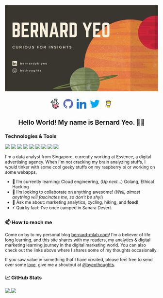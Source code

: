 # [![bernard yeo header](./assets/bernardyeo.png)](https://bernard-mlab.com)
<p align='center'>
<a href="https://bernard-mlab.com/"><img height="32" src="./assets/android-chrome-192x192.png?raw=true"></a>&nbsp;&nbsp;
<a href="https://github.com/bernard-mlab?tab=repositories"><img height="32" src="./assets/github.png?raw=true"></a>&nbsp;&nbsp;
<a href="https://www.linkedin.com/in/bernardyk-yeo/"><img height="32" src="./assets/linkedin.png?raw=true"></a>&nbsp;&nbsp;
<a href="https://twitter.com/byeothoughts"><img height="32" src="./assets/twitter.png?raw=true"></a>&nbsp;&nbsp;
<a href="https://www.buymeacoffee.com/bernard"><img height="32" src="./assets/buymeacoffee.png?raw=true"></a>
</p>

<h2 align="center">Hello World! My name is Bernard Yeo. 👋🏼 </h2>

<h3 align="left"> Technologies & Tools </h3>

![](https://img.shields.io/badge/OS-Linux-informational?style=flat&logo=linux&logoColor=white&color=00C7B7)
![](https://img.shields.io/badge/OS-Win10-informational?style=flat&logo=windows&logoColor=white&color=00C7B7)
![](https://img.shields.io/badge/Editor-VSCode-informational?style=flat&logo=visual-studio-code&logoColor=white&color=00C7B7)
![](https://img.shields.io/badge/Code-Python-informational?style=flat&logo=python&logoColor=white&color=00C7B7)
![](https://img.shields.io/badge/Code-Golang-informational?style=flat&logo=go&logoColor=white&color=00C7B7)
![](https://img.shields.io/badge/Shell-Bash-informational?style=flat&logo=gnu-bash&logoColor=white&color=00C7B7)
![](https://img.shields.io/badge/Cloud-Google_Cloud_Platform-informational?style=flat&logo=google-cloud&logoColor=white&color=00C7B7)
![](https://img.shields.io/badge/Cloud-Netlify-informational?style=flat&logo=netlify&logoColor=white&color=00C7B7)
![](https://img.shields.io/badge/IoT-RaspberryPi-informational?style=flat&logo=raspberry-pi&logoColor=white&color=00C7B7)

I'm a data analyst from Singapore, currently working at Essence, a digital advertising agency. When I'm not cracking my brain analyzing stuffs, I would tinker with some cool geeky stuffs on my raspberry pi or working on some webapps.

- 🌱 I’m currently learning: Cloud engineering, (_Up next..._) Golang, Ethical Hacking
- 👯 I’m looking to collaborate on anything awesome! (_Well, almost anything will fascinates me, so don't be shy!_)
- 💬 Ask me about: marketing analytics, cycling, hiking, and **food**!
- ⚡ Quirky fact: I've once camped in Sahara Desert. 

<h3 align="left"> 📫 How to reach me </h3>

Come on by to my personal blog [bernard-mlab.com](https://bernard-mlab.com/)! I'm a believer of life long learning, and this site shares with my readers, my analytics & digital marketing learning journey in the digital marketing world. You can also check out the links above where I shares some of my thoughts occasionally.

If you saw value in something that I have created, please feel free to send over some [love](https://www.buymeacoffee.com/bernard), give me a shoutout at [@byeothoughts](https://twitter.com/byeothoughts).  


<h3 align="left"> &#x1f4c8; GitHub Stats </h3>

<a href="https://github.com/bernard-mlab/bernard-mlab">
  <img align="center" src="https://github-readme-stats.vercel.app/api/top-langs/?username=bernard-mlab&theme=algolia&line_height=27&card_width=280" />
</a>
<a href="ttps://github.com/bernard-mlab/bernard-mlab">
  <img align="center" src="https://github-readme-stats.vercel.app/api?username=bernard-mlab&include_all_commits=true&count_private=true&show_icons=true&theme=algolia&line_height=27" />
</a>





<!-- Resources -->
<!-- Icons: https://simpleicons.org/ -->
<!-- GitHub Stats: https://github.com/anuraghazra/github-readme-stats -->
<!-- Emojis: https://emojipedia.org/emoji/ -->
<!-- HTML Emojis: https://www.fileformat.info/index.htm -->
<!-- Shields: https://shields.io/ -->

<!--
**bernard-mlab/bernard-mlab** is a ✨ _special_ ✨ repository because its `README.md` (this file) appears on your GitHub profile.
Here are some ideas to get you started:
- 🔭 I’m currently working on ...
- 🌱 I’m currently learning ...
- 👯 I’m looking to collaborate on ...
- 🤔 I’m looking for help with ...
- 💬 Ask me about ...
- 📫 How to reach me: ...
- 😄 Pronouns: ...
- ⚡ Fun fact: ...
-->
